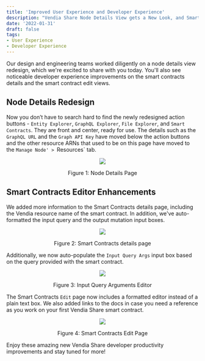 ```yaml
---
title: 'Improved User Experience and Developer Experience'
description: "Vendia Share Node Details View gets a New Look, and Smart Contracts Editor improves developer productivity"
date: '2022-01-31'
draft: false
tags:
- User Experience
- Developer Experience
---
```





Our design and engineering teams worked diligently on a node details view redesign, which we're excited to share with you today. You'll also see noticeable developer experience improvements on the smart contracts details and the smart contract edit views. 


## Node Details Redesign

Now you don’t have to search hard to find the newly redesigned action buttons - `Entity Explorer`, `GraphQL Explorer`, `File Explorer`, and `Smart Contracts`. They are front and center, ready for use. The details such as the `GraphQL URL` and the `Graph API Key`  have moved below the action buttons and the other resource ARNs that used to be on this page have moved to the `Manage Node' > `Resources` tab.

<p align="center">
  <img src="https://user-images.githubusercontent.com/96793170/152025230-68abb6a8-2dd3-47fe-b7b3-c89c27177e1e.png" />
</p>
<p align="center">Figure 1: Node Details Page</p>


## Smart Contracts Editor Enhancements

We added more information to the Smart Contracts details page, including the Vendia resource name of the smart contract. In addition, we've auto-formatted the input query and the output mutation input boxes.



<p align="center">
  <img src="https://user-images.githubusercontent.com/96793170/152026225-fab1ad94-f305-4277-803e-844106a7af03.png" />
</p>
<p align="center">Figure 2: Smart Contracts details page</p>

Additionally, we now auto-populate the `Input Query Args` input box based on the query provided with the smart contract.



<p align="center">
  <img src="https://user-images.githubusercontent.com/96793170/152026362-eef7a4e2-a85a-4610-9b94-a8a068f41cc1.png" />
</p>
<p align="center">Figure 3: Input Query Arguments Editor</p>


The Smart Contracts `Edit` page now includes a formatted editor instead of a plain text box. We also added links to the docs in case you need a reference as you work on your first Vendia Share smart contract.


<p align="center">
  <img src="https://user-images.githubusercontent.com/96793170/152026673-bfc9c84d-0cd1-4d92-814d-2a700242e76e.png"/>
</p>
<p align="center">Figure 4: Smart Contracts Edit Page</p>


Enjoy these amazing new Vendia Share developer productivity improvements and stay tuned for more!


